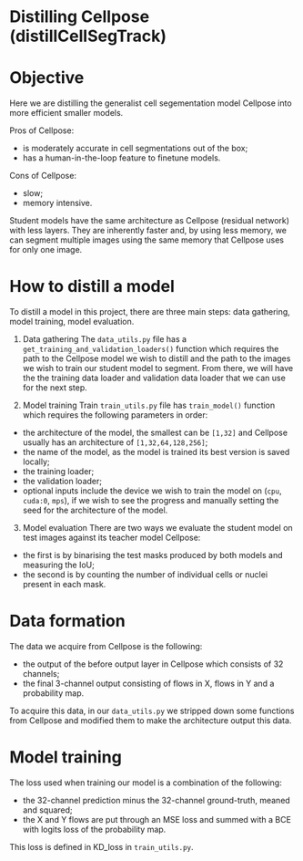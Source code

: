 # Distilling Cellpose (distillCellSegTrack)

# Objective

Here we are distilling the generalist cell segementation model Cellpose into more efficient smaller models.

Pros of Cellpose:
- is moderately accurate in cell segmentations out of the box;
- has a human-in-the-loop feature to finetune models.

Cons of Cellpose:
- slow;
- memory intensive.

Student models have the same architecture as Cellpose (residual network) with less layers.
They are inherently faster and, by using less memory, we can segment multiple images using the same memory that Cellpose uses for only one image.

# How to distill a model

To distill a model in this project, there are three main steps: data gathering, model training, model evaluation.

1. Data gathering
The `data_utils.py` file has a `get_training_and_validation_loaders()` function which requires the path to the Cellpose model we wish to distill and the path to the images we wish to train our student model to segment. From there, we will have the the training data loader and validation data loader that we can use for the next step.

2. Model training
Train `train_utils.py` file has `train_model()` function which requires the following parameters in order:
- the architecture of the model, the smallest can be `[1,32]` and Cellpose usually has an architecture of `[1,32,64,128,256]`;
- the name of the model, as the model is trained its best version is saved locally;
- the training loader;
- the validation loader;
- optional inputs include the device we wish to train the model on (`cpu`, `cuda:0`, `mps`), if we wish to see the progress and manually setting the seed for the architecture of the model.

3. Model evaluation
There are two ways we evaluate the student model on test images against its teacher model Cellpose:
- the first is by binarising the test masks produced by both models and measuring the IoU;
- the second is by counting the number of individual cells or nuclei present in each mask.

# Data formation
The data we acquire from Cellpose is the following:
- the output of the before output layer in Cellpose which consists of 32 channels;
- the final 3-channel output consisting of flows in X, flows in Y and a probability map.

To acquire this data, in our `data_utils.py` we stripped down some functions from Cellpose and modified them to make the architecture output this data.

# Model training
The loss used when training our model is a combination of the following:
- the 32-channel prediction minus the 32-channel ground-truth, meaned and squared;
- the X and Y flows are put through an MSE loss and summed with a BCE with logits loss of the probability map.

This loss is defined in KD_loss in `train_utils.py`.

